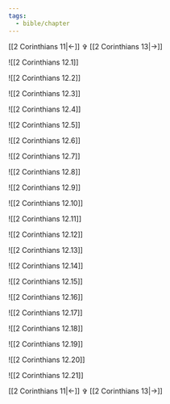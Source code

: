 ```yaml
---
tags:
  - bible/chapter
---
```


[[2 Corinthians 11|<-]] ✞ [[2 Corinthians 13|->]]

![[2 Corinthians 12.1]]

![[2 Corinthians 12.2]]

![[2 Corinthians 12.3]]

![[2 Corinthians 12.4]]

![[2 Corinthians 12.5]]

![[2 Corinthians 12.6]]

![[2 Corinthians 12.7]]

![[2 Corinthians 12.8]]

![[2 Corinthians 12.9]]

![[2 Corinthians 12.10]]

![[2 Corinthians 12.11]]

![[2 Corinthians 12.12]]

![[2 Corinthians 12.13]]

![[2 Corinthians 12.14]]

![[2 Corinthians 12.15]]

![[2 Corinthians 12.16]]

![[2 Corinthians 12.17]]

![[2 Corinthians 12.18]]

![[2 Corinthians 12.19]]

![[2 Corinthians 12.20]]

![[2 Corinthians 12.21]]

[[2 Corinthians 11|<-]] ✞ [[2 Corinthians 13|->]]